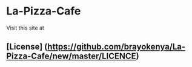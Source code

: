 # La-Pizza-Cafe
Visit this site at






























## [License] (https://github.com/brayokenya/La-Pizza-Cafe/new/master/LICENCE)
